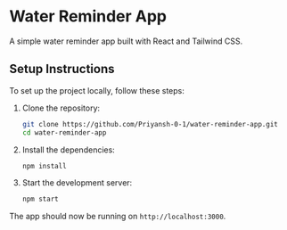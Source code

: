 # Water Reminder App

A simple water reminder app built with React and Tailwind CSS.

## Setup Instructions

To set up the project locally, follow these steps:

1. Clone the repository:
   ```sh
   git clone https://github.com/Priyansh-0-1/water-reminder-app.git
   cd water-reminder-app
   ```

2. Install the dependencies:
   ```sh
   npm install
   ```

3. Start the development server:
   ```sh
   npm start
   ```

The app should now be running on `http://localhost:3000`.
